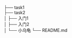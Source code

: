 ├── task1   
├── task2              
    │   ├── 入门1           
    │   ├── 入门2  
    │   └── 小乌龟
└── README.md

